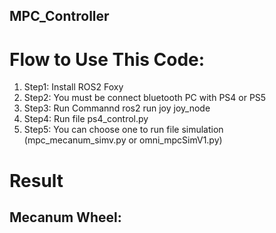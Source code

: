 ## MPC_Controller
# Flow to Use This Code:
1. Step1: Install ROS2 Foxy
2. Step2: You must be connect bluetooth PC with PS4 or PS5
3. Step3: Run Commannd ros2 run joy joy_node
4. Step4: Run file ps4_control.py
5. Step5: You can choose one to run file simulation (mpc_mecanum_simv.py or omni_mpcSimV1.py)
# Result 
## Mecanum Wheel:


